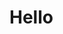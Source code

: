 # Hello

<code src="src/main.ts" snippet="class"></code>

<code src="src/main.ts" snippet="constructor"></code>
